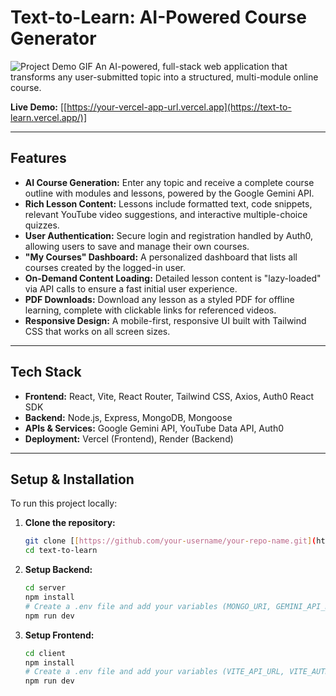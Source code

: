 # Text-to-Learn: AI-Powered Course Generator

![Project Demo GIF](link_to_your_demo_gif_here) An AI-powered, full-stack web application that transforms any user-submitted topic into a structured, multi-module online course.

**Live Demo:** [[https://your-vercel-app-url.vercel.app](https://text-to-learn.vercel.app/)]

---

## Features

- **AI Course Generation:** Enter any topic and receive a complete course outline with modules and lessons, powered by the Google Gemini API.
- **Rich Lesson Content:** Lessons include formatted text, code snippets, relevant YouTube video suggestions, and interactive multiple-choice quizzes.
- **User Authentication:** Secure login and registration handled by Auth0, allowing users to save and manage their own courses.
- **"My Courses" Dashboard:** A personalized dashboard that lists all courses created by the logged-in user.
- **On-Demand Content Loading:** Detailed lesson content is "lazy-loaded" via API calls to ensure a fast initial user experience.
- **PDF Downloads:** Download any lesson as a styled PDF for offline learning, complete with clickable links for referenced videos.
- **Responsive Design:** A mobile-first, responsive UI built with Tailwind CSS that works on all screen sizes.

---

## Tech Stack

- **Frontend:** React, Vite, React Router, Tailwind CSS, Axios, Auth0 React SDK
- **Backend:** Node.js, Express, MongoDB, Mongoose
- **APIs & Services:** Google Gemini API, YouTube Data API, Auth0
- **Deployment:** Vercel (Frontend), Render (Backend)

---

## Setup & Installation

To run this project locally:

1.  **Clone the repository:**
    ```bash
    git clone [[https://github.com/your-username/your-repo-name.git](https://github.com/Kritikajain6104/AI-Text-To-Learn)]
    cd text-to-learn
    ```
2.  **Setup Backend:**
    ```bash
    cd server
    npm install
    # Create a .env file and add your variables (MONGO_URI, GEMINI_API_KEY, etc.)
    npm run dev
    ```
3.  **Setup Frontend:**
    ```bash
    cd client
    npm install
    # Create a .env file and add your variables (VITE_API_URL, VITE_AUTH0_DOMAIN, etc.)
    npm run dev
    ```
